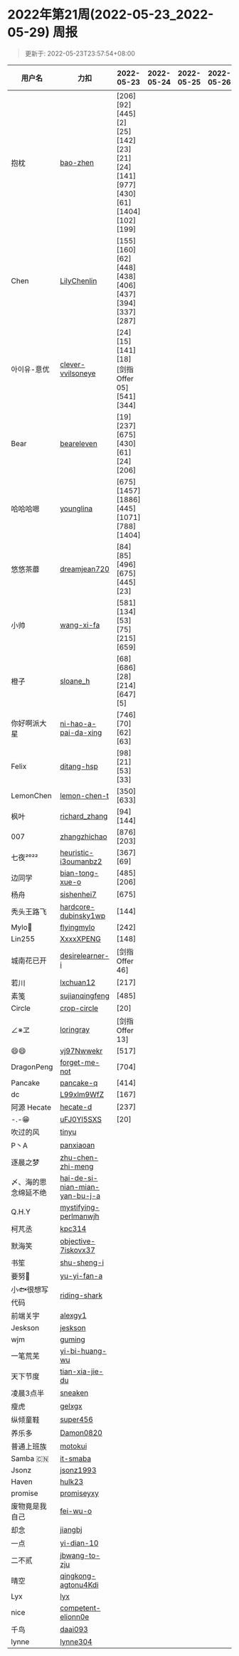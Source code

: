 
# 2022年第21周(2022-05-23_2022-05-29) 周报

> 更新于: 2022-05-23T23:57:54+08:00

| 用户名 | 力扣 |  2022-05-23|2022-05-24|2022-05-25|2022-05-26|2022-05-27|2022-05-28|2022-05-29  | 总计 | 排名 |
| ---- | ---- |    ---- | ---- | ---- | ---- | ---- | ---- | ----   | ---- | ---- |
|抱枕|[bao-zhen](https://leetcode.cn/u/bao-zhen/)|\[206]\[92]\[445]\[2]\[25]\[142]\[23]\[21]\[24]\[141]\[977]\[430]\[61]\[1404]\[102]\[199]|||||||16|1|
|Chen|[LilyChenlin](https://leetcode.cn/u/LilyChenlin/)|\[155]\[160]\[62]\[448]\[438]\[406]\[437]\[394]\[337]\[287]|||||||10|2|
|아이유-意优|[clever-vvilsoneye](https://leetcode.cn/u/clever-vvilsoneye/)|\[24]\[15]\[141]\[18]\[剑指 Offer 05]\[541]\[344]|||||||7|3|
|Bear|[beareleven](https://leetcode.cn/u/beareleven/)|\[19]\[237]\[675]\[430]\[61]\[24]\[206]|||||||7|3|
|哈哈哈嗯|[younglina](https://leetcode.cn/u/younglina/)|\[675]\[1457]\[1886]\[445]\[1071]\[788]\[1404]|||||||7|3|
|悠悠茶蘼|[dreamjean720](https://leetcode.cn/u/dreamjean720/)|\[84]\[85]\[496]\[675]\[445]\[23]|||||||6|4|
|小帅|[wang-xi-fa](https://leetcode.cn/u/wang-xi-fa/)|\[581]\[134]\[53]\[75]\[215]\[659]|||||||6|4|
|橙子|[sloane_h](https://leetcode.cn/u/sloane_h/)|\[68]\[686]\[28]\[214]\[647]\[5]|||||||6|4|
|你好啊派大星|[ni-hao-a-pai-da-xing](https://leetcode.cn/u/ni-hao-a-pai-da-xing/)|\[746]\[70]\[62]\[63]|||||||4|5|
|Felix|[ditang-hsp](https://leetcode.cn/u/ditang-hsp/)|\[98]\[21]\[53]\[33]|||||||4|5|
|LemonChen|[lemon-chen-t](https://leetcode.cn/u/lemon-chen-t/)|\[350]\[633]|||||||2|6|
|枫叶|[richard_zhang](https://leetcode.cn/u/richard_zhang/)|\[94]\[144]|||||||2|6|
|007|[zhangzhichao](https://leetcode.cn/u/zhangzhichao/)|\[876]\[203]|||||||2|6|
|七夜²⁰²²|[heuristic-i3oumanbz2](https://leetcode.cn/u/heuristic-i3oumanbz2/)|\[367]\[69]|||||||2|6|
|边同学|[bian-tong-xue-o](https://leetcode.cn/u/bian-tong-xue-o/)|\[485]\[206]|||||||2|6|
|杨舟|[sishenhei7](https://leetcode.cn/u/sishenhei7/)|\[675]|||||||1|7|
|秃头王路飞|[hardcore-dubinsky1wp](https://leetcode.cn/u/hardcore-dubinsky1wp/)|\[144]|||||||1|7|
|Mylo🐘|[flyingmylo](https://leetcode.cn/u/flyingmylo/)|\[242]|||||||1|7|
|Lin255|[XxxxXPENG](https://leetcode.cn/u/XxxxXPENG/)|\[148]|||||||1|7|
|城南花已开|[desirelearner-i](https://leetcode.cn/u/desirelearner-i/)|\[剑指 Offer 46]|||||||1|7|
|若川|[lxchuan12](https://leetcode.cn/u/lxchuan12/)|\[217]|||||||1|7|
|素笺|[sujianqingfeng](https://leetcode.cn/u/sujianqingfeng/)|\[485]|||||||1|7|
|Circle|[crop-circle](https://leetcode.cn/u/crop-circle/)|\[20]|||||||1|7|
|∠※ヱ|[loringray](https://leetcode.cn/u/loringray/)|\[剑指 Offer 13]|||||||1|7|
|😄😄|[vj97Nwwekr](https://leetcode.cn/u/vj97Nwwekr/)|\[517]|||||||1|7|
|DragonPeng|[forget-me-not](https://leetcode.cn/u/forget-me-not/)|\[704]|||||||1|7|
|Pancake|[pancake-q](https://leetcode.cn/u/pancake-q/)|\[414]|||||||1|7|
|dc|[L99xlm9WfZ](https://leetcode.cn/u/L99xlm9WfZ/)|\[167]|||||||1|7|
|阿源 Hecate|[hecate-d](https://leetcode.cn/u/hecate-d/)|\[237]|||||||1|7|
|-.-😁|[uFJ0Yl5SXS](https://leetcode.cn/u/uFJ0Yl5SXS/)|\[20]|||||||1|7|
|吹过的风|[tinyu](https://leetcode.cn/u/tinyu/)||||||||0|8|
|P丶A|[panxiaoan](https://leetcode.cn/u/panxiaoan/)||||||||0|8|
|逐晨之梦|[zhu-chen-zhi-meng](https://leetcode.cn/u/zhu-chen-zhi-meng/)||||||||0|8|
|〆、海的思念绵延不绝|[hai-de-si-nian-mian-yan-bu-j-a](https://leetcode.cn/u/hai-de-si-nian-mian-yan-bu-j-a/)||||||||0|8|
|Q.H.Y|[mystifying-perlmanwjh](https://leetcode.cn/u/mystifying-perlmanwjh/)||||||||0|8|
|柯芃丞|[kpc314](https://leetcode.cn/u/kpc314/)||||||||0|8|
|默海笑|[objective-7iskovx37](https://leetcode.cn/u/objective-7iskovx37/)||||||||0|8|
|书笙|[shu-sheng-i](https://leetcode.cn/u/shu-sheng-i/)||||||||0|8|
|要努🌰|[yu-yi-fan-a](https://leetcode.cn/u/yu-yi-fan-a/)||||||||0|8|
|小🐟很想写代码|[riding-shark](https://leetcode.cn/u/riding-shark/)||||||||0|8|
|前端关宇|[alexgy1](https://leetcode.com/u/alexgy1/)||||||||0|8|
|Jeskson|[jeskson](https://leetcode.cn/u/jeskson/)||||||||0|8|
|wjm|[guming](https://leetcode.cn/u/guming/)||||||||0|8|
|一笔荒芜|[yi-bi-huang-wu](https://leetcode.cn/u/yi-bi-huang-wu/)||||||||0|8|
|天下节度|[tian-xia-jie-du](https://leetcode.cn/u/tian-xia-jie-du/)||||||||0|8|
|凌晨3点半|[sneaken](https://leetcode.cn/u/sneaken/)||||||||0|8|
|瘦虎|[gelxgx](https://leetcode.cn/u/gelxgx/)||||||||0|8|
|纵倾童鞋|[super456](https://leetcode.cn/u/super456/)||||||||0|8|
|养乐多|[Damon0820](https://leetcode.com/u/Damon0820/)||||||||0|8|
|普通上班族|[motokui](https://leetcode.cn/u/motokui/)||||||||0|8|
|Samba 🇨🇳|[it-smaba](https://leetcode.cn/u/it-smaba/)||||||||0|8|
|Jsonz|[jsonz1993](https://leetcode.cn/u/jsonz1993/)||||||||0|8|
|Haven|[hulk23](https://leetcode.cn/u/hulk23/)||||||||0|8|
|promise|[promiseyxy](https://leetcode.cn/u/promiseyxy/)||||||||0|8|
|废物竟是我自己|[fei-wu-o](https://leetcode.cn/u/fei-wu-o/)||||||||0|8|
|却念|[jiangbj](https://leetcode.cn/u/jiangbj/)||||||||0|8|
|一点|[yi-dian-10](https://leetcode.cn/u/yi-dian-10/)||||||||0|8|
|二不贰|[jbwang-to-zju](https://leetcode.cn/u/jbwang-to-zju/)||||||||0|8|
|晴空|[qingkong-agtonu4Kdi](https://leetcode.cn/u/qingkong-agtonu4Kdi/)||||||||0|8|
|Lyx|[lyx](https://leetcode.cn/u/lyx/)||||||||0|8|
|nice|[competent-elionn0e](https://leetcode.cn/u/competent-elionn0e/)||||||||0|8|
|千鸟|[daai093](https://leetcode.cn/u/daai093/)||||||||0|8|
|lynne|[lynne304](https://leetcode.cn/u/lynne304/)||||||||0|8|
    